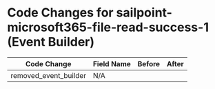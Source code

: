 # Code Changes for sailpoint-microsoft365-file-read-success-1 (Event Builder)

| Code Change | Field Name | Before | After |
|-------------|------------|--------|-------|
| removed_event_builder | N/A |  |  |
